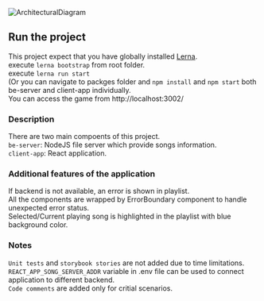 ![ArchitecturalDiagram](https://user-images.githubusercontent.com/1351502/82134694-e6ad2c80-9817-11ea-8359-26c91ee9f63b.PNG)

## Run the project
This project expect that you have globally installed [Lerna](https://lerna.js.org/).</br>
execute `lerna bootstrap` from root folder.<br />
execute `lerna run start`</br>
(Or you can navigate to packges folder and `npm install` and `npm start` both 
be-server and client-app individually.</br>
You can access the game from http://localhost:3002/

### Description

There are two main compoents of this project.<br />
`be-server`: NodeJS file server which provide songs information.</br>
`client-app`: React application.<br>

### Additional features of the application
If backend is not available, an error is shown in playlist.</br>
All the components are wrapped by ErrorBoundary component to handle unexpected error status.</br>
Selected/Current playing song is highlighted in the playlist with blue background color.</br>

### Notes

`Unit tests` and `storybook stories` are not added due to time limitations.<br />
`REACT_APP_SONG_SERVER_ADDR` variable in .env file can be used to connect application to different backend.</br>
`Code comments` are added only for critial scenarios.
